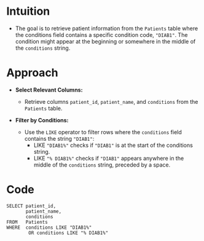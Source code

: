 # Intuition
- The goal is to retrieve patient information from the `Patients` table where the conditions field contains a specific condition code, `"DIAB1"`. The condition might appear at the beginning or somewhere in the middle of the `conditions` string.
<!-- Describe your first thoughts on how to solve this problem. -->

# Approach
- **Select Relevant Columns:**
  - Retrieve columns `patient_id`, `patient_name`, and `conditions` from the `Patients` table.

- **Filter by Conditions:**
  - Use the `LIKE` operator to filter rows where the `conditions` field contains the string `"DIAB1"`:
    - LIKE `"DIAB1%"` checks if `"DIAB1"` is at the start of the conditions string.
    - LIKE `"% DIAB1%"` checks if `"DIAB1"` appears anywhere in the middle of the `conditions` string, preceded by a space.
<!-- Describe your approach to solving the problem. -->


# Code
```mysql []
SELECT patient_id,
       patient_name,
       conditions
FROM   Patients
WHERE  conditions LIKE "DIAB1%"
        OR conditions LIKE "% DIAB1%"

```